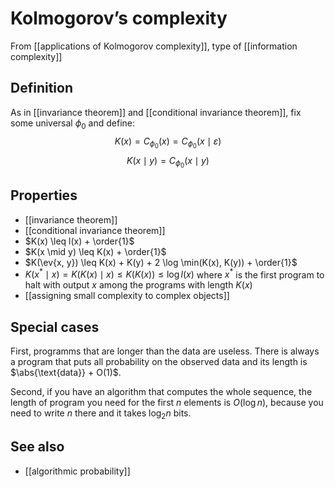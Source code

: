 # Kolmogorov’s complexity
From [[applications of Kolmogorov complexity]], type of [[information complexity]]

## Definition
As in [[invariance theorem]] and [[conditional invariance theorem]], fix some universal $\phi_{0}$ and define:
$$K(x) = C_{\phi_{0}}(x) = C_{\phi_{0}}(x \mid \varepsilon)$$
$$K(x \mid y) = C_{\phi_{0}}(x \mid y)$$

## Properties
- [[invariance theorem]]
- [[conditional invariance theorem]]
- $K(x) \leq l(x) + \order{1}$
- $K(x \mid y) \leq K(x) + \order{1}$
- $K(\ev{x, y}) \leq K(x) + K(y) + 2 \log \min(K(x), K(y)) + \order{1}$
- $K(x^{*} \mid x) = K(K(x) \mid x) \leq K(K(x)) \leq \log  l(x)$ where $x^{*}$ is the first program to halt with output $x$ among the programs with length $K(x)$
- [[assigning small complexity to complex objects]]

## Special cases
First, programms that are longer than the data are useless. There is always a program that puts all probability on the observed data and its length is $\abs{\text{data}} + O(1)$.

Second, if you have an algorithm that computes the whole sequence, the length of program you need for the first $n$ elements is $O(\log n)$, because you need to write $n$ there and it takes $\log_{2} n$ bits.

## See also
- [[algorithmic probability]]